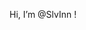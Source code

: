 Hi, I’m @SlvInn !

<!---
SlvInn/SlvInn is a ✨ special ✨ repository because its `README.md` (this file) appears on your GitHub profile.
You can click the Preview link to take a look at your changes.
--->
